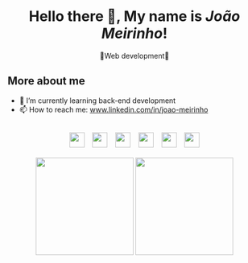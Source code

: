 <h1 align=center>Hello there 👋, My name is <i>João Meirinho</i>!</h1>

<p align=center>👾Web development🤖</p>

## More about me
- 🌱 I’m currently learning back-end development
- 📫 How to reach me: www.linkedin.com/in/joao-meirinho
<div align=center>
<br><img src="https://img.shields.io/badge/-PHP-DE0079?style=flat&logo=php&logoColor=white" height=30> &nbsp;&nbsp; <img src="https://img.shields.io/badge/-HTML-DE00DE?style=flat&logo=html5&logoColor=white" height=30> &nbsp;&nbsp; <img src="https://img.shields.io/badge/-CSS-DE00DE?style=flat&logo=css3&logoColor=white" height=30> &nbsp;&nbsp; <img src="https://img.shields.io/badge/-JavaScript-DE0079?style=flat&logo=javascript&logoColor=white" height=30> &nbsp;&nbsp; <img src="https://img.shields.io/badge/-Node.js-DE00DE?style=flat&logo=node.js&logoColor=white" height=30> &nbsp;&nbsp; <img src="https://img.shields.io/badge/-C%23-DE0079?style=flat&logo=c-sharp&logoColor=white" height=30>
</div>
<div align=center>
 <br>

<img height="194em" src="https://github-readme-stats.vercel.app/api?username=JoaoMeirinho&show_icons=true&hide_border=true&&count_private=true&include_all_commits=true&theme=radical" />
 <img height="194em" src="https://github-readme-stats.vercel.app/api/top-langs/?hide_border=true&username=JoaoMeirinho&layout=compact&langs_count=16&theme=radical"/>
</div>
